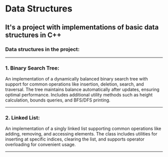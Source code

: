 # Data Structures
## It's a project with implementations of basic data structures in C++
### Data structures in the project:
***
  ### 1. Binary Search Tree:
  An implementation of a dynamically balanced binary search tree with support for common operations like insertion, deletion, search, and traversal. 
  The tree maintains balance automatically after updates, ensuring optimal performance. Includes additional utility methods such as height calculation,
  bounds queries, and BFS/DFS printing.
***
  ### 2. Linked List:
  An implementation of a singly linked list supporting common operations like adding, removing, and accessing elements. The class includes
  utilities for inserting at specific indices, clearing the list, and supports operator overloading for convenient usage.
***
